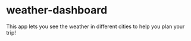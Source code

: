 # weather-dashboard
This app lets you see the weather in different cities to help you plan your trip!
